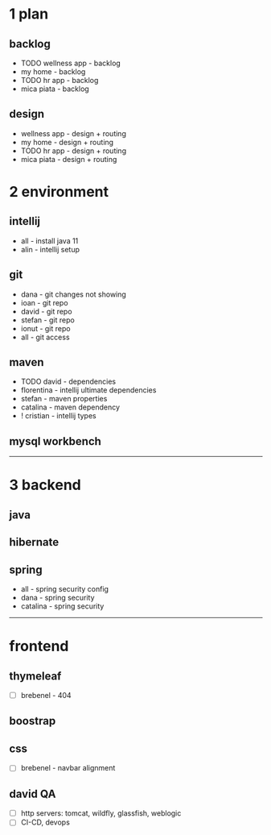 # 1 plan

## backlog
- TODO wellness app - backlog
- my home - backlog
- TODO hr app - backlog
- mica piata - backlog

## design
- wellness app - design + routing
- my home - design + routing
- TODO hr app - design + routing
- mica piata - design + routing

# 2 environment

## intellij
- all - install java 11
- alin - intellij setup

## git
- dana - git changes not showing
- ioan - git repo
- david - git repo
- stefan - git repo
- ionut - git repo
- all - git access

## maven
- TODO david - dependencies
- florentina - intellij ultimate dependencies
- stefan - maven properties
- catalina - maven dependency
- ! cristian - intellij types

## mysql workbench

---

# 3 backend

## java

## hibernate

## spring
- all - spring security config
- dana - spring security
- catalina - spring security

---

# frontend

## thymeleaf
- [ ] brebenel - 404

## boostrap

## css
- [ ] brebenel - navbar alignment

## david QA
- [ ] http servers: tomcat, wildfly, glassfish, weblogic
- [ ] CI-CD, devops